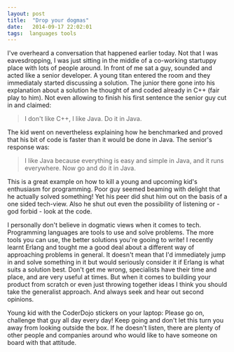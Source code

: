```yaml
---
layout: post
title:  "Drop your dogmas"
date:   2014-09-17 22:02:01
tags:  languages tools
---
```


I've overheard a conversation that happened earlier today. Not that I was eavesdropping, I was just sitting in the middle of a co-working startuppy place with lots of people around. In front of me sat a guy, sounded and acted like a senior developer. A young titan entered the room and they immediataly started discussing a solution. The junior there gone into his explanation about a solution he thought of and coded already in C++ (fair play to him). Not even allowing to finish his first sentence the senior guy cut in and claimed:

  > I don't like C++, I like Java. Do it in Java.

The kid went on nevertheless explaining how he benchmarked and proved that his bit of code is faster than it would be done in Java. The senior's response was:

  > I like Java because everything is easy and simple in Java, and it runs everywhere. Now go and do it in Java.

This is a great example on how to kill a young and upcoming kid's enthusiasm for programming. Poor guy seemed beaming with delight that he actually solved something! Yet his peer did shut him out on the basis of a one sided tech-view. Also he shut out even the possibility of listening or - god forbid - look at the code.

I personally don't believe in dogmatic views when it comes to tech. Programming languages are tools to use and solve problems. The more tools you can use, the better solutions you're gooing to write! I recently learnt Erlang and tought me a good deal about a different way of approaching problems in general. It doesn't mean that I'd immediately jump in and solve something in it but would seriously consider it if Erlang is what suits a solution best. Don't get me wrong, specialists have their time and place, and are very useful at times. But when it comes to building your product from scratch or even just throwing together ideas I think you should take the generalist approach. And always seek and hear out second opinions.

Young kid with the CoderDojo stickers on your laptop: Please go on, challenge that guy all day every day! Keep going and don't let this turn you away from looking outside the box. If he doesn't listen, there are plenty of other people and companies around who would like to have someone on board with that attitude.
